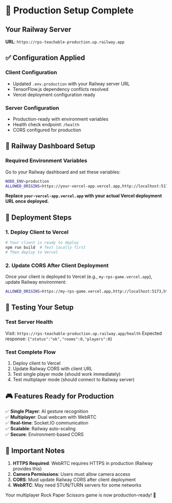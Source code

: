 # 🚀 Production Setup Complete

## Your Railway Server
**URL**: `https://rps-teachable-production.up.railway.app`

## ✅ Configuration Applied

### Client Configuration
- Updated `.env.production` with your Railway server URL
- TensorFlow.js dependency conflicts resolved
- Vercel deployment configuration ready

### Server Configuration  
- Production-ready with environment variables
- Health check endpoint: `/health`
- CORS configured for production

## 🔧 Railway Dashboard Setup

### Required Environment Variables
Go to your Railway dashboard and set these variables:

```bash
NODE_ENV=production
ALLOWED_ORIGINS=https://your-vercel-app.vercel.app,http://localhost:5173,http://localhost:5174
```

**Replace `your-vercel-app.vercel.app` with your actual Vercel deployment URL once deployed.**

## 🎯 Deployment Steps

### 1. Deploy Client to Vercel
```bash
# Your client is ready to deploy
npm run build  # Test locally first
# Then deploy to Vercel
```

### 2. Update CORS After Client Deployment
Once your client is deployed to Vercel (e.g., `my-rps-game.vercel.app`), update Railway environment:

```bash
ALLOWED_ORIGINS=https://my-rps-game.vercel.app,http://localhost:5173,http://localhost:5174
```

## 🧪 Testing Your Setup

### Test Server Health
Visit: `https://rps-teachable-production.up.railway.app/health`
Expected response: `{"status":"ok","rooms":0,"players":0}`

### Test Complete Flow
1. Deploy client to Vercel
2. Update Railway CORS with client URL  
3. Test single player mode (should work immediately)
4. Test multiplayer mode (should connect to Railway server)

## 🎮 Features Ready for Production

✅ **Single Player**: AI gesture recognition  
✅ **Multiplayer**: Dual webcam with WebRTC  
✅ **Real-time**: Socket.IO communication  
✅ **Scalable**: Railway auto-scaling  
✅ **Secure**: Environment-based CORS  

## 🚨 Important Notes

1. **HTTPS Required**: WebRTC requires HTTPS in production (Railway provides this)
2. **Camera Permissions**: Users must allow camera access
3. **CORS**: Must update Railway CORS after client deployment
4. **WebRTC**: May need STUN/TURN servers for some networks

Your multiplayer Rock Paper Scissors game is now production-ready! 🎉

